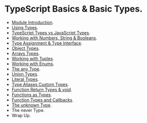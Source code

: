 # TypeScript Basics & Basic Types.

- [Module Introduction](./02_01.md).
- [Using Types](./02_02.md).
- [TypeScript Types vs JavaScript Types](./02_03.md).
- [Working with Numbers, String & Booleans](./02_04.md).
- [Type Assignment & Type Interface](./02_05.md).
- [Object Types](./02_06.md).
- [Arrays Types](./02_07.md).
- [Working with Tuples](./02_08.md').
- [Working with Enums](./02_09.md).
- [The any Type](./02_10.md).
- [Union Types](./02_11.md).
- [Literal Types](./02_12.md).
- [Type Aliases Custom Types](./02_13.md).
- [Function Return Types & void](./02_14.md).
- [Functions as Types](./02_15.md).
- [Function Types and Callbacks](./02_16.md).
- [The unknown Type](./02_17.md).
- The never Type.
- Wrap Up.